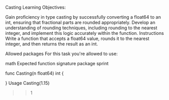 Casting
Learning Objectives:

Gain proficiency in type casting by successfully converting a float64 to an int, ensuring that fractional parts are rounded appropriately.
Develop an understanding of rounding techniques, including rounding to the nearest integer, and implement this logic accurately within the function.
Instructions
Write a function that accepts a float64 value, rounds it to the nearest integer, and then returns the result as an int.

Allowed packages
For this task you're allowed to use:

math
Expected function signature
package sprint

func Casting(n float64) int {

}
Usage
Casting(1.15)
>> 1